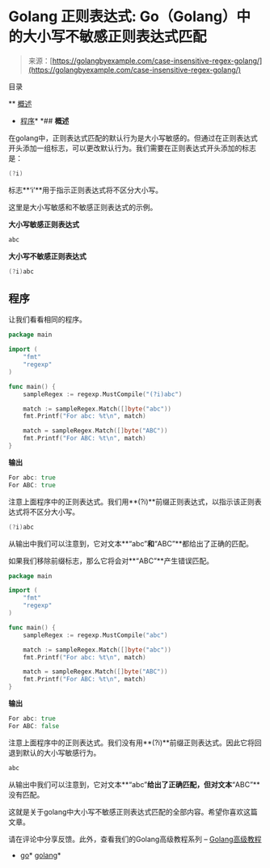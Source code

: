 <!--yml

类别: 未分类

日期: 2024-10-13 06:37:12

-->

# Golang 正则表达式: Go（Golang）中的大小写不敏感正则表达式匹配

> 来源：[https://golangbyexample.com/case-insensitive-regex-golang/](https://golangbyexample.com/case-insensitive-regex-golang/)

目录

**   [概述](#Overview "Overview")

+   [程序](#Program "Program")*  *## **概述**

在golang中，正则表达式匹配的默认行为是大小写敏感的。但通过在正则表达式开头添加一组标志，可以更改默认行为。我们需要在正则表达式开头添加的标志是：

```go
(?i)
```

标志**‘i’**用于指示正则表达式将不区分大小写。

这里是大小写敏感和不敏感正则表达式的示例。

**大小写敏感正则表达式**

```go
abc
```

**大小写不敏感正则表达式**

```go
(?i)abc
```

## **程序**

让我们看看相同的程序。

```go
package main

import (
	"fmt"
	"regexp"
)

func main() {
	sampleRegex := regexp.MustCompile("(?i)abc")

	match := sampleRegex.Match([]byte("abc"))
	fmt.Printf("For abc: %t\n", match)

	match = sampleRegex.Match([]byte("ABC"))
	fmt.Printf("For ABC: %t\n", match)
}
```

**输出**

```go
For abc: true
For ABC: true
```

注意上面程序中的正则表达式。我们用**(?i)**前缀正则表达式，以指示该正则表达式将不区分大小写。

```go
(?i)abc
```

从输出中我们可以注意到，它对文本**“abc”**和**“ABC”**都给出了正确的匹配。

如果我们移除前缀标志，那么它将会对**“ABC”**产生错误匹配。

```go
package main

import (
	"fmt"
	"regexp"
)

func main() {
	sampleRegex := regexp.MustCompile("abc")

	match := sampleRegex.Match([]byte("abc"))
	fmt.Printf("For abc: %t\n", match)

	match = sampleRegex.Match([]byte("ABC"))
	fmt.Printf("For ABC: %t\n", match)
}
```

**输出**

```go
For abc: true
For ABC: false
```

注意上面程序中的正则表达式。我们没有用**(?i)**前缀正则表达式。因此它将回退到默认的大小写敏感行为。

```go
abc
```

从输出中我们可以注意到，它对文本**“abc”**给出了正确匹配，但对文本**“ABC”**没有匹配。

这就是关于golang中大小写不敏感正则表达式匹配的全部内容。希望你喜欢这篇文章。

请在评论中分享反馈。此外，查看我们的Golang高级教程系列 – [Golang高级教程](https://golangbyexample.com/golang-comprehensive-tutorial/)

+   [go](https://golangbyexample.com/tag/go/)*   [golang](https://golangbyexample.com/tag/golang/)*
